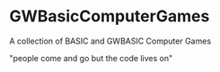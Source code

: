 # GWBasicComputerGames

A collection of BASIC and GWBASIC Computer Games

"people come and go but the code lives on"

